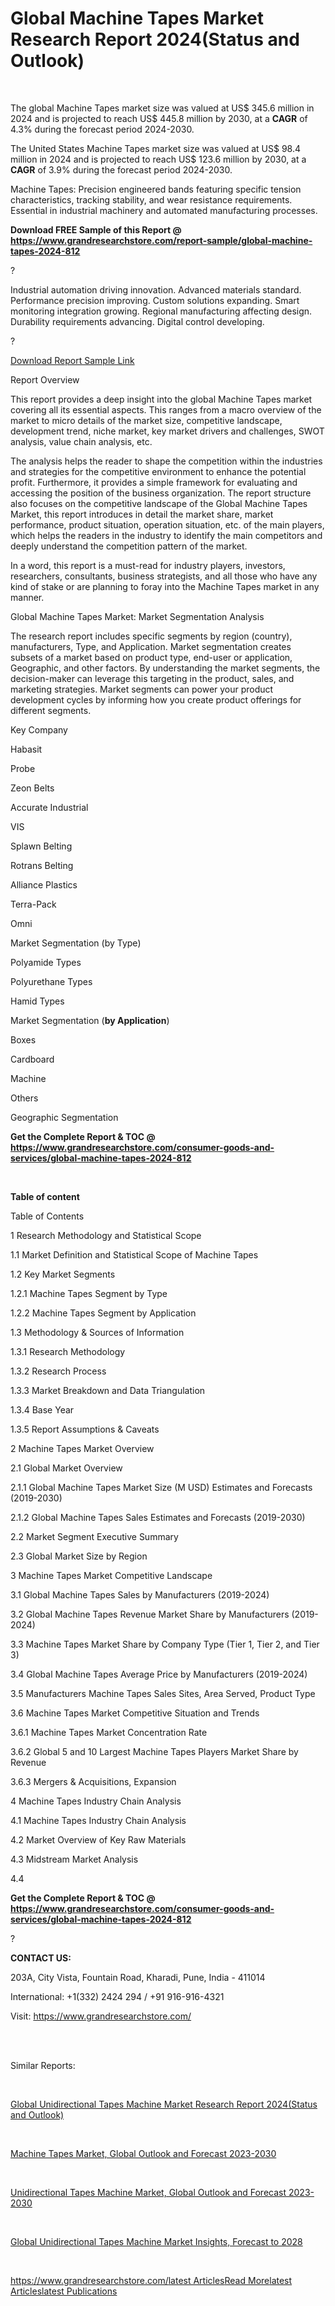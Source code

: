 <h1>Global Machine Tapes Market Research Report 2024(Status and Outlook)</h1><br/><p>The global Machine Tapes market size was valued at US$ 345.6 million in 2024 and is projected to reach US$ 445.8 million by 2030, at a <strong>CAGR</strong> of 4.3% during the forecast period 2024-2030.</p>
 
 
 
 <p>The United States Machine Tapes market size was valued at US$ 98.4 million in 2024 and is projected to reach US$ 123.6 million by 2030, at a <strong>CAGR</strong> of 3.9% during the forecast period 2024-2030.</p>
 
 
 
 <p>Machine Tapes: Precision engineered bands featuring specific tension characteristics, tracking stability, and wear resistance requirements. Essential in industrial machinery and automated manufacturing processes.</p>
 
 
 
 <div><b>Download FREE Sample of this Report @ <a href="https://www.grandresearchstore.com/report-sample/global-machine-tapes-2024-812">https://www.grandresearchstore.com/report-sample/global-machine-tapes-2024-812</a></b></div>
 
 
 
 <p>? </p>
 
 
 
 <p>Industrial automation driving innovation. Advanced materials standard. Performance precision improving. Custom solutions expanding. Smart monitoring integration growing. Regional manufacturing affecting design. Durability requirements advancing. Digital control developing.</p>
 
 
 
 <p>? </p>
 
 
 
 <p><a href="https://www.grandresearchstore.com/mr-admin/report-sample/global-machine-tapes-2024-812">Download Report Sample Link</a></p>
 
 
 
 <p>Report Overview</p>
 
 
 
 <p>This report provides a deep insight into the global Machine Tapes market covering all its essential aspects. This ranges from a macro overview of the market to micro details of the market size, competitive landscape, development trend, niche market, key market drivers and challenges, SWOT analysis, value chain analysis, etc.</p>
 
 
 
 <p>The analysis helps the reader to shape the competition within the industries and strategies for the competitive environment to enhance the potential profit. Furthermore, it provides a simple framework for evaluating and accessing the position of the business organization. The report structure also focuses on the competitive landscape of the Global Machine Tapes Market, this report introduces in detail the market share, market performance, product situation, operation situation, etc. of the main players, which helps the readers in the industry to identify the main competitors and deeply understand the competition pattern of the market.</p>
 
 
 
 <p>In a word, this report is a must-read for industry players, investors, researchers, consultants, business strategists, and all those who have any kind of stake or are planning to foray into the Machine Tapes market in any manner.</p>
 
 
 
 <p>Global Machine Tapes Market: Market Segmentation Analysis</p>
 
 
 
 <p>The research report includes specific segments by region (country), manufacturers, Type, and Application. Market segmentation creates subsets of a market based on product type, end-user or application, Geographic, and other factors. By understanding the market segments, the decision-maker can leverage this targeting in the product, sales, and marketing strategies. Market segments can power your product development cycles by informing how you create product offerings for different segments.</p>
 
 
 
 <p>Key Company</p>
 
 
 
 <p>Habasit</p>
 
 
 
 <p>Probe</p>
 
 
 
 <p>Zeon Belts</p>
 
 
 
 <p>Accurate Industrial</p>
 
 
 
 <p>VIS</p>
 
 
 
 <p>Splawn Belting</p>
 
 
 
 <p>Rotrans Belting</p>
 
 
 
 <p>Alliance Plastics</p>
 
 
 
 <p>Terra-Pack</p>
 
 
 
 <p>Omni</p>
 
 
 
 <p>Market Segmentation (by Type)</p>
 
 
 
 <p>Polyamide Types</p>
 
 
 
 <p>Polyurethane Types</p>
 
 
 
 <p>Hamid Types</p>
 
 
 
 <p>Market Segmentation (<strong>by Application</strong>)</p>
 
 
 
 <p>Boxes</p>
 
 
 
 <p>Cardboard</p>
 
 
 
 <p>Machine</p>
 
 
 
 <p>Others</p>
 
 
 
 <p>Geographic Segmentation</p>
 
 
 
 <div><b>Get the Complete Report & TOC @ <a href="https://www.grandresearchstore.com/consumer-goods-and-services/global-machine-tapes-2024-812">https://www.grandresearchstore.com/consumer-goods-and-services/global-machine-tapes-2024-812</a></b></div>
 
 
 
 <p><br />
 
 <b>Table of content</b></p>
 
 
 
 <p>Table of Contents<br />
 
 1 Research Methodology and Statistical Scope<br />
 
 1.1 Market Definition and Statistical Scope of Machine Tapes<br />
 
 1.2 Key Market Segments<br />
 
 1.2.1 Machine Tapes Segment by Type<br />
 
 1.2.2 Machine Tapes Segment by Application<br />
 
 1.3 Methodology & Sources of Information<br />
 
 1.3.1 Research Methodology<br />
 
 1.3.2 Research Process<br />
 
 1.3.3 Market Breakdown and Data Triangulation<br />
 
 1.3.4 Base Year<br />
 
 1.3.5 Report Assumptions & Caveats<br />
 
 2 Machine Tapes Market Overview<br />
 
 2.1 Global Market Overview<br />
 
 2.1.1 Global Machine Tapes Market Size (M USD) Estimates and Forecasts (2019-2030)<br />
 
 2.1.2 Global Machine Tapes Sales Estimates and Forecasts (2019-2030)<br />
 
 2.2 Market Segment Executive Summary<br />
 
 2.3 Global Market Size by Region<br />
 
 3 Machine Tapes Market Competitive Landscape<br />
 
 3.1 Global Machine Tapes Sales by Manufacturers (2019-2024)<br />
 
 3.2 Global Machine Tapes Revenue Market Share by Manufacturers (2019-2024)<br />
 
 3.3 Machine Tapes Market Share by Company Type (Tier 1, Tier 2, and Tier 3)<br />
 
 3.4 Global Machine Tapes Average Price by Manufacturers (2019-2024)<br />
 
 3.5 Manufacturers Machine Tapes Sales Sites, Area Served, Product Type<br />
 
 3.6 Machine Tapes Market Competitive Situation and Trends<br />
 
 3.6.1 Machine Tapes Market Concentration Rate<br />
 
 3.6.2 Global 5 and 10 Largest Machine Tapes Players Market Share by Revenue<br />
 
 3.6.3 Mergers & Acquisitions, Expansion<br />
 
 4 Machine Tapes Industry Chain Analysis<br />
 
 4.1 Machine Tapes Industry Chain Analysis<br />
 
 4.2 Market Overview of Key Raw Materials<br />
 
 4.3 Midstream Market Analysis<br />
 
 4.4</p>
 
 
 
 <div><b>Get the Complete Report & TOC @ <a href="https://www.grandresearchstore.com/consumer-goods-and-services/global-machine-tapes-2024-812">https://www.grandresearchstore.com/consumer-goods-and-services/global-machine-tapes-2024-812</a></b></div>
 
 
 
 <p>? </p>
 
 
 
 <p><b>CONTACT US:</b><br />
 
 203A, City Vista, Fountain Road, Kharadi, Pune, India - 411014<br />
 
 International: +1(332) 2424 294 / +91 916-916-4321<br />
 
 Visit: <a href="https://www.grandresearchstore.com/">https://www.grandresearchstore.com/</a><br />
 
 <br />
 
 <br />
 
 Similar Reports:<br />
 
 <br />
 
 <a href="https://www.grandresearchstore.com/machines/global-unidirectional-tapes-machine-2024-364">Global Unidirectional Tapes Machine Market Research Report 2024(Status and Outlook)</a><br />
 
 <br />
 
 <a href="https://www.grandresearchstore.com/consumer-goods-and-services/global-machine-tapes-forecast-2023-2030-563">Machine Tapes Market, Global Outlook and Forecast 2023-2030</a><br />
 
 <br />
 
 <a href="https://www.grandresearchstore.com/machines/global-unidirectional-tapes-machine-forecast-2023-2030-16">Unidirectional Tapes Machine Market, Global Outlook and Forecast 2023-2030</a><br />
 
 <br />
 
 <a href="https://www.grandresearchstore.com/machines/global-unidirectional-tapes-machine-2028-997">Global Unidirectional Tapes Machine Market Insights, Forecast to 2028</a><br />
 
 <br />
 
 <a href="https://gyeongbokgung.com">https://www.grandresearchstore.com/</a><a href="https://hallyeomaritime.com">latest Articles</a><a href="https://jingwansa.com">Read More</a><a href="https://nguoiviet.jp/">latest Articles</a><a href="https://www.intelmarketresearch.com/">latest Publications</a></p>